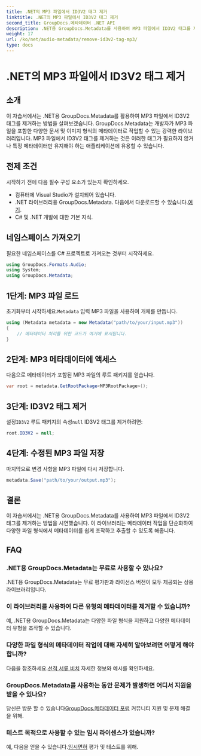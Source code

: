 ```yaml
---
title: .NET의 MP3 파일에서 ID3V2 태그 제거
linktitle: .NET의 MP3 파일에서 ID3V2 태그 제거
second_title: GroupDocs.메타데이터 .NET API
description: .NET용 GroupDocs.Metadata를 사용하여 MP3 파일에서 ID3V2 태그를 제거하는 방법을 알아보세요. C# 프로젝트의 메타데이터를 효율적으로 관리하세요.
weight: 17
url: /ko/net/audio-metadata/remove-id3v2-tag-mp3/
type: docs
---
```

# .NET의 MP3 파일에서 ID3V2 태그 제거

## 소개
이 자습서에서는 .NET용 GroupDocs.Metadata를 활용하여 MP3 파일에서 ID3V2 태그를 제거하는 방법을 살펴보겠습니다. GroupDocs.Metadata는 개발자가 MP3 파일을 포함한 다양한 문서 및 이미지 형식의 메타데이터로 작업할 수 있는 강력한 라이브러리입니다. MP3 파일에서 ID3V2 태그를 제거하는 것은 이러한 태그가 필요하지 않거나 특정 메타데이터만 유지해야 하는 애플리케이션에 유용할 수 있습니다.
## 전제 조건
시작하기 전에 다음 필수 구성 요소가 있는지 확인하세요.
- 컴퓨터에 Visual Studio가 설치되어 있습니다.
-  .NET 라이브러리용 GroupDocs.Metadata. 다음에서 다운로드할 수 있습니다.[여기](https://releases.groupdocs.com/metadata/net/).
- C# 및 .NET 개발에 대한 기본 지식.

## 네임스페이스 가져오기
필요한 네임스페이스를 C# 프로젝트로 가져오는 것부터 시작하세요.
```csharp
using GroupDocs.Formats.Audio;
using System;
using GroupDocs.Metadata;
```
## 1단계: MP3 파일 로드
 초기화부터 시작하세요.`Metadata` 입력 MP3 파일을 사용하여 개체를 만듭니다.
```csharp
using (Metadata metadata = new Metadata("path/to/your/input.mp3"))
{
    // 메타데이터 처리를 위한 코드가 여기에 표시됩니다.
}
```
## 2단계: MP3 메타데이터에 액세스
다음으로 메타데이터가 포함된 MP3 파일의 루트 패키지를 얻습니다.
```csharp
var root = metadata.GetRootPackage<MP3RootPackage>();
```
## 3단계: ID3V2 태그 제거
 설정`ID3V2` 루트 패키지의 속성`null` ID3V2 태그를 제거하려면:
```csharp
root.ID3V2 = null;
```
## 4단계: 수정된 MP3 파일 저장
마지막으로 변경 사항을 MP3 파일에 다시 저장합니다.
```csharp
metadata.Save("path/to/your/output.mp3");
```

## 결론
이 자습서에서는 .NET용 GroupDocs.Metadata를 사용하여 MP3 파일에서 ID3V2 태그를 제거하는 방법을 시연했습니다. 이 라이브러리는 메타데이터 작업을 단순화하여 다양한 파일 형식에서 메타데이터를 쉽게 조작하고 추출할 수 있도록 해줍니다.

## FAQ
### .NET용 GroupDocs.Metadata는 무료로 사용할 수 있나요?
.NET용 GroupDocs.Metadata는 무료 평가판과 라이선스 버전이 모두 제공되는 상용 라이브러리입니다.
### 이 라이브러리를 사용하여 다른 유형의 메타데이터를 제거할 수 있습니까?
예, .NET용 GroupDocs.Metadata는 다양한 파일 형식을 지원하고 다양한 메타데이터 유형을 조작할 수 있습니다.
### 다양한 파일 형식의 메타데이터 작업에 대해 자세히 알아보려면 어떻게 해야 합니까?
 다음을 참조하세요.[선적 서류 비치](https://tutorials.groupdocs.com/metadata/net/) 자세한 정보와 예시를 확인하세요.
### GroupDocs.Metadata를 사용하는 동안 문제가 발생하면 어디서 지원을 받을 수 있나요?
 당신은 방문 할 수 있습니다[GroupDocs.메타데이터 포럼](https://forum.groupdocs.com/c/metadata/14) 커뮤니티 지원 및 문제 해결을 위해.
### 테스트 목적으로 사용할 수 있는 임시 라이센스가 있습니까?
예, 다음을 얻을 수 있습니다.[임시면허](https://purchase.groupdocs.com/temporary-license/) 평가 및 테스트를 위해.